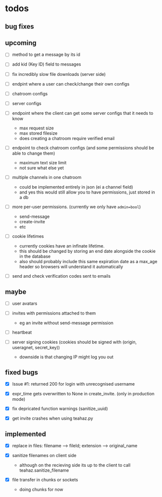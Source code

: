 todos
=====
bug fixes
---------

upcoming
--------

- [ ] method to get a message by its id


- [ ] add kid (Key ID) field to messages


- [ ] fix incredibly slow file downloads (server side)


- [ ] endpint where a user can check/change their own configs


- [ ] chatroom configs


- [ ] server configs


- [ ] endpoint where the client can get some server configs that it needs to know
    - max request size
    - max stored filesize
    - does creating a chatroom require verified email


- [ ] endpoint to check chatroom configs (and some permissions should be able to change them)
    - maximum text size limit
    - not sure what else yet


- [ ] multiple channels in one chatroom
    - could be implemented entirely in json (ei a channel field)
    - and yes this would still allow you to have permissions, just stored in a db


- [ ] more per-user permissions. (currently we only have `admin=bool`)
    - send-message
    - create-invite
    - etc


- [ ] cookie lifetimes
    - currently cookies have an infinate lifetime.
    - this should be changed by storing an end date alongside the cookie in the database
    - also should probably include this same expiration date as a max_age header so browsers will understand it automatically


- [ ] send and check verification codes sent to emails



maybe
-----
- [ ] user avatars

- [ ] invites with permissions attached to them
    - eg an invite without send-message permission


- [ ] heartbeat


- [ ] server signing cookies (cookies should be signed with (origin, useragnet, secret\_key))
    - downside is that changing IP might log you out




fixed bugs
----------
- [x] Issue #1: returned 200 for login with unrecognised username


- [x] expr\_time gets overwritten to None in create\_invite. \(only in production mode\)


- [x] fix depricated function warnings (sanitize\_uuid)


- [x] get invite crashes when using teahaz.py


implemented
-----------
- [x] replace in files: filename --> fileId; extension --> original\_name


- [x] sanitize filenames on client side
    - although on the recieving side its up to the client to call teahaz.sanitize\_filename


- [x] file transfer in chunks or sockets
    - doing chunks for now
